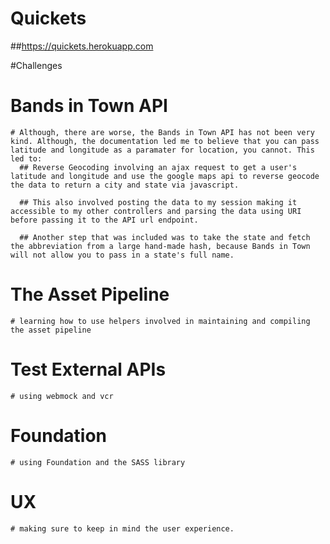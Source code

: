 # Quickets

##https://quickets.herokuapp.com


#Challenges
  # Bands in Town API
    # Although, there are worse, the Bands in Town API has not been very kind. Although, the documentation led me to believe that you can pass latitude and longitude as a paramater for location, you cannot. This led to:
      ## Reverse Geocoding involving an ajax request to get a user's latitude and longitude and use the google maps api to reverse geocode the data to return a city and state via javascript.

      ## This also involved posting the data to my session making it accessible to my other controllers and parsing the data using URI before passing it to the API url endpoint.

      ## Another step that was included was to take the state and fetch the abbreviation from a large hand-made hash, because Bands in Town will not allow you to pass in a state's full name.

  # The Asset Pipeline
    # learning how to use helpers involved in maintaining and compiling the asset pipeline

  # Test External APIs
    # using webmock and vcr

  # Foundation
    # using Foundation and the SASS library

  # UX
    # making sure to keep in mind the user experience.

